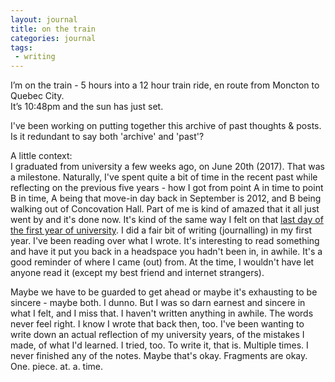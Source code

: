 ```yaml
---
layout: journal
title: on the train
categories: journal
tags:
 - writing
---
```


I’m on the train - 5 hours into a 12 hour train ride, en route from Moncton to Quebec City.  
It’s 10:48pm and the sun has just set.

I've been working on putting together this archive of past thoughts & posts. Is it redundant to say both 'archive' and 'past'?

A little context:  
I graduated from university a few weeks ago, on June 20th (2017). That was a milestone. Naturally, I've spent quite a bit of time in the recent past while reflecting on the previous five years - how I got from point A in time to point B in time, A being that move-in day back in September is 2012, and B being walking out of Concovation Hall. Part of me is kind of amazed that it all just went by and it's done now. It's kind of the same way I felt on that <a href="/journal/archive/2013/04/30/well-this-year-passed-quickly.html" target="_blank"> last day of the first year of university</a>. I did a fair bit of writing (journalling) in my first year. I've been reading over what I wrote. It's interesting to read something and have it put you back in a headspace you hadn't been in, in awhile. It's a good reminder of where I came (out) from. At the time, I wouldn't have let anyone read it (except my best friend and internet strangers). 

Maybe we have to be guarded to get ahead or maybe it's exhausting to be sincere - maybe both. I dunno. But I was so darn earnest and sincere in what I felt, and I miss that. I haven't written anything in awhile. The words never feel right. I know I wrote that back then, too. I've been wanting to write down an actual reflection of my university years, of the mistakes I made, of what I'd learned. I tried, too. To write it, that is. Multiple times. I never finished any of the notes. Maybe that's okay. Fragments are okay. One. piece. at. a. time.

